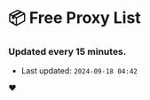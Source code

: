 # :package: Free Proxy List
### Updated every 15 minutes.

- Last updated: `2024-09-18 04:42`

:heart:
